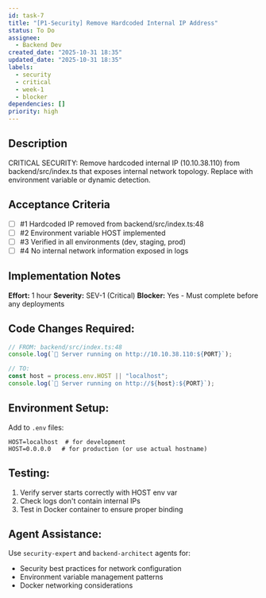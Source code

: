 ```yaml
---
id: task-7
title: "[P1-Security] Remove Hardcoded Internal IP Address"
status: To Do
assignee:
  - Backend Dev
created_date: "2025-10-31 18:35"
updated_date: "2025-10-31 18:35"
labels:
  - security
  - critical
  - week-1
  - blocker
dependencies: []
priority: high
---
```


## Description

<!-- SECTION:DESCRIPTION:BEGIN -->

CRITICAL SECURITY: Remove hardcoded internal IP (10.10.38.110) from backend/src/index.ts that exposes internal network topology. Replace with environment variable or dynamic detection.

<!-- SECTION:DESCRIPTION:END -->

## Acceptance Criteria

<!-- AC:BEGIN -->

- [ ] #1 Hardcoded IP removed from backend/src/index.ts:48
- [ ] #2 Environment variable HOST implemented
- [ ] #3 Verified in all environments (dev, staging, prod)
- [ ] #4 No internal network information exposed in logs
<!-- AC:END -->

## Implementation Notes

<!-- SECTION:NOTES:BEGIN -->

**Effort:** 1 hour
**Severity:** SEV-1 (Critical)
**Blocker:** Yes - Must complete before any deployments

## Code Changes Required:

```typescript
// FROM: backend/src/index.ts:48
console.log(`🚀 Server running on http://10.10.38.110:${PORT}`);

// TO:
const host = process.env.HOST || "localhost";
console.log(`🚀 Server running on http://${host}:${PORT}`);
```

## Environment Setup:

Add to `.env` files:

```env
HOST=localhost  # for development
HOST=0.0.0.0   # for production (or use actual hostname)
```

## Testing:

1. Verify server starts correctly with HOST env var
2. Check logs don't contain internal IPs
3. Test in Docker container to ensure proper binding

## Agent Assistance:

Use `security-expert` and `backend-architect` agents for:

- Security best practices for network configuration
- Environment variable management patterns
- Docker networking considerations
<!-- SECTION:NOTES:END -->
